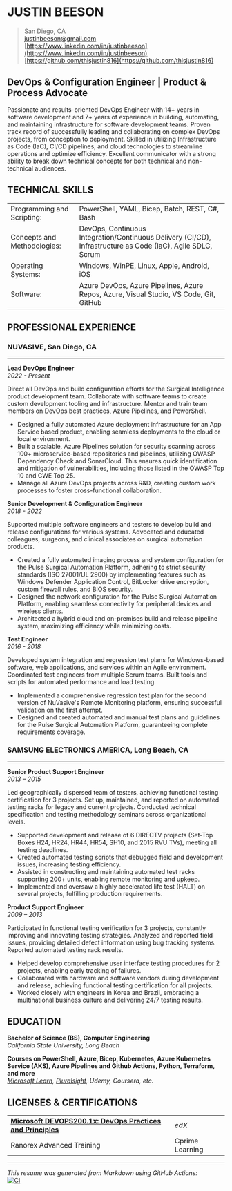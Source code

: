 # JUSTIN BEESON

> San Diego, CA  
> [justinbeeson@gmail.com](mailto:justinbeeson@gmail.com)  
> [https://www.linkedin.com/in/justinbeeson](https://www.linkedin.com/in/justinbeeson)  
> [https://github.com/thisjustin816](https://github.com/thisjustin816)  

## DevOps & Configuration Engineer | Product & Process Advocate

Passionate and results-oriented DevOps Engineer with 14+ years in software development and 7+ years of experience in building, automating, and maintaining infrastructure for software development teams. Proven track record of successfully leading and collaborating on complex DevOps projects, from conception to deployment. Skilled in utilizing Infrastructure as Code (IaC), CI/CD pipelines, and cloud technologies to streamline operations and optimize efficiency. Excellent communicator with a strong ability to break down technical concepts for both technical and non-technical audiences.

## TECHNICAL SKILLS

|                             |                                                                                                               |
| :-------------------------- | :------------------------------------------------------------------------------------------------------------ |
| Programming and Scripting:  | PowerShell, YAML, Bicep, Batch, REST, C#, Bash                                                                |
| Concepts and Methodologies: | DevOps, Continuous Integration/Continuous Delivery (CI/CD), Infrastructure as Code (IaC), Agile SDLC, Scrum   |
| Operating Systems:          | Windows, WinPE, Linux, Apple, Android, iOS                                                                    |
| Software:                   | Azure DevOps, Azure Pipelines, Azure Repos, Azure, Visual Studio, VS Code, Git, GitHub                        |

## PROFESSIONAL EXPERIENCE

### NUVASIVE, San Diego, CA

------

**Lead DevOps Engineer**  
_2022 - Present_

Direct all DevOps and build configuration efforts for the Surgical Intelligence product development team. Collaborate with software teams to create custom development tooling and infrastructure. Mentor and train team members on DevOps best practices, Azure Pipelines, and PowerShell.

- Designed a fully automated Azure deployment infrastructure for an App Service based product, enabling seamless deployments to the cloud or local environment.
- Built a scalable, Azure Pipelines solution for security scanning across 100+ microservice-based repositories and pipelines, utilizing OWASP Dependency Check and SonarCloud. This ensures quick identification and mitigation of vulnerabilities, including those listed in the OWASP Top 10 and CWE Top 25.
- Manage all Azure DevOps projects across R&D, creating custom work processes to foster cross-functional collaboration.

**Senior Development & Configuration Engineer**  
_2018 - 2022_

Supported multiple software engineers and testers to develop build and release configurations for various systems. Advocated and educated colleagues, surgeons, and clinical associates on surgical automation products.

- Created a fully automated imaging process and system configuration for the Pulse Surgical Automation Platform, adhering to strict security standards (ISO 27001/UL 2900) by implementing features such as Windows Defender Application Control, BitLocker drive encryption, custom firewall rules, and BIOS security.
- Designed the network configuration for the Pulse Surgical Automation Platform, enabling seamless connectivity for peripheral devices and wireless clients.
- Architected a hybrid cloud and on-premises build and release pipeline system, maximizing efficiency while minimizing costs.

**Test Engineer**  
_2016 - 2018_

Developed system integration and regression test plans for Windows-based software, web applications, and services within an Agile environment. Coordinated test engineers from multiple Scrum teams. Built tools and scripts for automated performance and load testing.

- Implemented a comprehensive regression test plan for the second version of NuVasive's Remote Monitoring platform, ensuring successful validation on the first attempt.
- Designed and created automated and manual test plans and guidelines for the Pulse Surgical Automation Platform, guaranteeing complete requirements coverage.

### SAMSUNG ELECTRONICS AMERICA, Long Beach, CA

------

**Senior Product Support Engineer**  
_2013 – 2015_

Led geographically dispersed team of testers, achieving functional testing certification for 3 projects. Set up, maintained, and reported on automated testing racks for legacy and current projects. Conducted technical specification and testing methodology seminars across organizational levels.

- Supported development and release of 6 DIRECTV projects (Set-Top Boxes H24, HR24, HR44, HR54, SH10, and 2015 RVU TVs), meeting all testing deadlines.
- Created automated testing scripts that debugged field and development issues, increasing testing efficiency.
- Assisted in constructing and maintaining automated test racks supporting 200+ units, enabling remote monitoring and upkeep.
- Implemented and oversaw a highly accelerated life test (HALT) on several projects, fulfilling production requirements.

**Product Support Engineer**  
_2009 – 2013_

Participated in functional testing verification for 3 projects, constantly improving and innovating testing strategies. Analyzed and reported field issues, providing detailed defect information using bug tracking systems. Reported automated testing rack results.

- Helped develop comprehensive user interface testing procedures for 2 projects, enabling early tracking of failures.
- Collaborated with hardware and software vendors during development and release, achieving functional testing certification for all projects.
- Worked closely with engineers in Korea and Brazil, embracing a multinational business culture and delivering 24/7 testing results.

## EDUCATION

**Bachelor of Science (BS), Computer Engineering**  
_California State University, Long Beach_

**Courses on PowerShell, Azure, Bicep, Kubernetes, Azure Kubernetes Service (AKS), Azure Pipelines and Github Actions, Python, Terraform, and more**  
_[Microsoft Learn](https://learn.microsoft.com/en-us/users/thisjustin816/transcript/dr5z9fkwwpnygjn), [Pluralsight](https://app.pluralsight.com/profile/justin-beeson), Udemy, Coursera, etc._

## LICENSES & CERTIFICATIONS

|                                                                                                                                      |                 |
| :----------------------------------------------------------------------------------------------------------------------------------- | :-------------- |
| [**Microsoft DEVOPS200.1x: DevOps Practices and Principles**](https://courses.edx.org/certificates/e7db67e18d0548e382af531a132f4165) | _edX_           |
| Ranorex Advanced Training                                                                                                            | Cprime Learning |

------

_This resume was generated from Markdown using GitHub Actions:_  
[![CI](https://github.com/thisjustin816/thisjustin816/actions/workflows/ci.yml/badge.svg)](https://github.com/thisjustin816/thisjustin816/actions/workflows/ci.yml)
